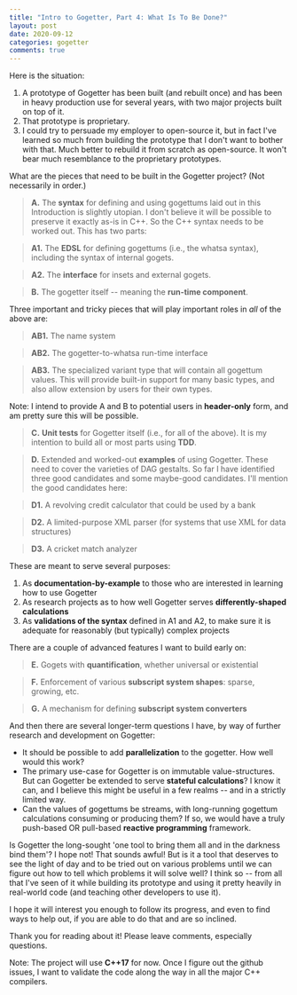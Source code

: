 ```yaml
---
title: "Intro to Gogetter, Part 4: What Is To Be Done?"
layout: post
date: 2020-09-12
categories: gogetter 
comments: true
---
```


Here is the situation:

1. A prototype of Gogetter has been built (and rebuilt once) and has been in heavy production use for several years, with two major projects built on top of it.
2. That prototype is proprietary.
3. I could try to persuade my employer to open-source it, but in fact I've learned so much from building the prototype that I don't want to bother with that. Much better to rebuild it from scratch as open-source. It won't bear much resemblance to the proprietary prototypes.

What are the pieces that need to be built in the Gogetter project? (Not necessarily in order.)
<!--more-->

> __A.__ The __syntax__ for defining and using gogettums laid out in this Introduction is slightly utopian. I don't believe it will be possible to preserve it exactly as-is in C++. So the C++ syntax needs to be worked out. This has two parts:

> __A1.__ The __EDSL__ for defining gogettums (i.e., the whatsa syntax), including the syntax of internal gogets.

> __A2.__ The __interface__ for insets and external gogets.

> __B.__ The gogetter itself -- meaning the __run-time component__. 

Three important and tricky pieces that will play important roles in *all* of the above are:

> __AB1.__ The name system

> __AB2.__ The gogetter-to-whatsa run-time interface 

> __AB3.__ The specialized variant type that will contain all gogettum values. This will provide built-in support for many basic types, and also allow extension by users for their own types.

Note: I intend to provide A and B to potential users in __header-only__ form, and am pretty sure this will be possible.

> __C.__ __Unit tests__ for Gogetter itself (i.e., for all of the above). It is my intention to build all or most parts using __TDD__.

> __D.__ Extended and worked-out __examples__ of using Gogetter. These need to cover the varieties of DAG gestalts. So far I have identified three good candidates and some maybe-good candidates. I'll mention the good candidates here:

> __D1.__ A revolving credit calculator that could be used by a bank

> __D2.__ A limited-purpose XML parser (for systems that use XML for data structures)

> __D3.__ A cricket match analyzer

These are meant to serve several purposes:
                
1. As __documentation-by-example__ to those who are interested in learning how to use Gogetter
2. As research projects as to how well Gogetter serves __differently-shaped calculations__
3. As __validations of the syntax__ defined in A1 and A2, to make sure it is adequate for reasonably (but typically) complex projects

There are a couple of advanced features I want to build early on:

> __E.__ Gogets with __quantification__, whether universal or existential

> __F.__ Enforcement of various __subscript system shapes__: sparse, growing, etc.

> __G.__ A mechanism for defining __subscript system converters__

And then there are several longer-term questions I have, by way of further research and development on Gogetter:

* It should be possible to add __parallelization__ to the gogetter. How well would this work?
* The primary use-case for Gogetter is on immutable value-structures. But can Gogetter be extended to serve __stateful calculations__? I know it can, and I believe this might be useful in a few realms -- and in a strictly limited way.
* Can the values of gogettums be streams, with long-running gogettum calculations consuming or producing them? If so, we would have a truly push-based OR pull-based __reactive programming__ framework.

Is Gogetter the long-sought 'one tool to bring them all and in the darkness bind them'? I hope not! That sounds awful! But is it a tool that deserves to see the light of day and to be tried out on various problems until we can figure out how to tell which problems it will solve well? I think so -- from all that I've seen of it while building its prototype and using it pretty heavily in real-world code (and teaching other developers to use it).

I hope it will interest you enough to follow its progress, and even to find ways to help out, if you are able to do that and are so inclined.

Thank you for reading about it! Please leave comments, especially questions.

Note: The project will use __C++17__ for now. Once I figure out the github issues, I want to validate the code along the way in all the major C++ compilers.
